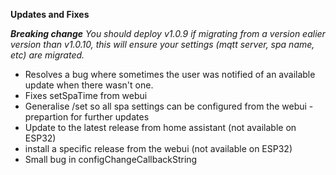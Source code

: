 **Updates and Fixes**

***Breaking change*** *You should deploy v1.0.9 if migrating from a version ealier version than v1.0.10, this will ensure your settings (mqtt server, spa name, etc) are migrated.*

* Resolves a bug where sometimes the user was notified of an available update when there wasn't one.
* Fixes setSpaTime from webui
* Generalise /set so all spa settings can be configured from the webui - prepartion for further updates
* Update to the latest release from home assistant (not available on ESP32)
* install a specific release from the webui (not available on ESP32)
* Small bug in configChangeCallbackString
